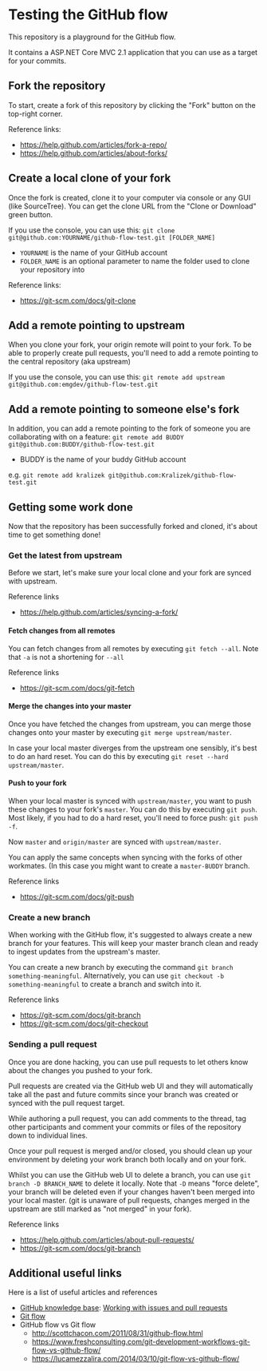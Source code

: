 # Testing the GitHub flow

This repository is a playground for the GitHub flow.

It contains a ASP.NET Core MVC 2.1 application that you can use as a target for your commits.

## Fork the repository

To start, create a fork of this repository by clicking the "Fork" button on the top-right corner.

Reference links:
- https://help.github.com/articles/fork-a-repo/
- https://help.github.com/articles/about-forks/

## Create a local clone of your fork

Once the fork is created, clone it to your computer via console or any GUI (like SourceTree). You can get the clone URL from the "Clone or Download" green button.

If you use the console, you can use this: `git clone git@github.com:YOURNAME/github-flow-test.git [FOLDER_NAME]`
- `YOURNAME` is the name of your GitHub account
- `FOLDER_NAME` is an optional parameter to name the folder used to clone your repository into

Reference links:
- https://git-scm.com/docs/git-clone

## Add a remote pointing to upstream

When you clone your fork, your origin remote will point to your fork.
To be able to properly create pull requests, you'll need to add a remote pointing to the central repository (aka upstream)

If you use the console, you can use this: `git remote add upstream git@github.com:emgdev/github-flow-test.git`

## Add a remote pointing to someone else's fork

In addition, you can add a remote pointing to the fork of someone you are collaborating with on a feature: `git remote add BUDDY git@github.com:BUDDY/github-flow-test.git`
- BUDDY is the name of your buddy GitHub account

e.g. `git remote add kralizek git@github.com:Kralizek/github-flow-test.git`

## Getting some work done

Now that the repository has been successfully forked and cloned, it's about time to get something done!

### Get the latest from upstream

Before we start, let's make sure your local clone and your fork are synced with upstream.

Reference links
- https://help.github.com/articles/syncing-a-fork/

#### Fetch changes from all remotes
You can fetch changes from all remotes by executing `git fetch --all`. Note that `-a` is not a shortening for `--all`

Reference links
- https://git-scm.com/docs/git-fetch

#### Merge the changes into your master
Once you have fetched the changes from upstream, you can merge those changes onto your master by executing `git merge upstream/master`.

In case your local master diverges from the upstream one sensibly, it's best to do an hard reset. You can do this by executing `git reset --hard upstream/master`.

#### Push to your fork
When your local master is synced with `upstream/master`, you want to push these changes to your fork's `master`. You can do this by executing `git push`. Most likely, if you had to do a hard reset, you'll need to force push: `git push -f`.

Now `master` and `origin/master` are synced with `upstream/master`.

You can apply the same concepts when syncing with the forks of other workmates. (In this case you might want to create a `master-BUDDY` branch.

Reference links
- https://git-scm.com/docs/git-push

### Create a new branch

When working with the GitHub flow, it's suggested to always create a new branch for your features. This will keep your master branch clean and ready to ingest updates from the upstream's master.

You can create a new branch by executing the command `git branch something-meaningful`. Alternatively, you can use `git checkout -b something-meaningful` to create a branch and switch into it.

Reference links
- https://git-scm.com/docs/git-branch
- https://git-scm.com/docs/git-checkout

### Sending a pull request

Once you are done hacking, you can use pull requests to let others know about the changes you pushed to your fork.

Pull requests are created via the GitHub web UI and they will automatically take all the past and future commits since your branch was created or synced with the pull request target.

While authoring a pull request, you can add comments to the thread, tag other participants and comment your commits or files of the repository down to individual lines.

Once your pull request is merged and/or closed, you should clean up your environment by deleting your work branch both locally and on your fork.

Whilst you can use the GitHub web UI to delete a branch, you can use `git branch -D BRANCH_NAME` to delete it locally. Note that `-D` means "force delete", your branch will be deleted even if your changes haven't been merged into your local master. (git is unaware of pull requests, changes merged in the upstream are still marked as "not merged" in your fork).

Reference links
- https://help.github.com/articles/about-pull-requests/
- https://git-scm.com/docs/git-branch

## Additional useful links

Here is a list of useful articles and references
- [GitHub knowledge base](https://help.github.com/): [Working with issues and pull requests](https://help.github.com/categories/collaborating-with-issues-and-pull-requests/)
- [Git flow](https://git-scm.com/about/distributed)
- GitHub flow vs Git flow
  - http://scottchacon.com/2011/08/31/github-flow.html
  - https://www.freshconsulting.com/git-development-workflows-git-flow-vs-github-flow/
  - https://lucamezzalira.com/2014/03/10/git-flow-vs-github-flow/